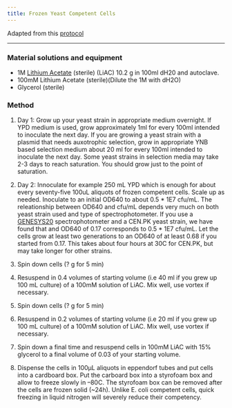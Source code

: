 ```yaml
---
title: Frozen Yeast Competent Cells
---
```


Adapted from this [protocol](http://theolb.readthedocs.org/en/latest/misc/frozen-yeast-competent-cells.html)

---

### Material solutions and equipment

* 1M [Lithium Acetate](https://en.wikipedia.org/wiki/Lithium_acetate) (sterile) (LiAC) 10.2 g in 100ml dH20 and autoclave. 
* 100mM Lithium Acetate (sterile)(Dilute the 1M with dH2O)
* Glycerol (sterile)

### Method

1. Day 1: Grow up your yeast strain in appropriate medium overnight. 
If YPD medium is used, grow approximately 1ml for every 100ml intended to inoculate the next day. 
If you are growing a yeast strain with a plasmid that needs auxotrophic selection, grow in appropriate 
YNB based selection medium about 20 ml for every 100ml intended to inoculate the next day. 
Some yeast strains in selection media may take 2-3 days to reach saturation. 
You should grow just to the point of saturation.

2. Day 2: Innoculate for example 250 mL YPD which is enough for about every seventy-five 100uL aliquots 
of frozen competent cells. Scale up as needed. Inoculate to an initial OD640 to about 0.5 * 1E7 cfu/mL. 
The releationship between OD640 and cfu/mL depends very much on both yeast strain used and type of spectrophotometer. 
If you use a [GENESYS20](http://www.used-line.com/pictures/80/10356580_2.jpg) spectrophotometer and a 
CEN.PK yeast strain, we have found that and OD640 of 0.17 corresponds to 0.5 * 1E7 cfu/mL. 
Let the cells grow at least two generations to an OD640 of at least 0.68 if you started from 0.17. 
This takes about four hours at 30C for CEN.PK, but may take longer for other strains.

3. Spin down cells (? g for 5 min)

4. Resuspend in 0.4 volumes of starting volume (i.e 40 ml if you grew up 100 mL culture) of a 100mM solution of LiAC. 
Mix well, use vortex if necessary.

5. Spin down cells (? g for 5 min)

6. Resuspend in 0.2 volumes of starting volume (i.e 20 ml if you grew up 100 mL culture) of a 100mM solution of LiAC. 
Mix well, use vortex if necessary.

7. Spin down a final time and resuspend cells in 100mM LiAC with 15% glycerol to a final volume of 0.03 of your starting volume.

8. Dispense the cells in 100µL aliquots in eppendorf tubes and put cells into a cardboard box.
Put the carboard box into a styrofoam box and allow to freeze slowly in –80C. 
The styrofoam box can be removed after the cells are frozen solid (~24h). 
Unlike E. coli competent cells, quick freezing in liquid nitrogen will severely reduce their competency.
